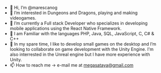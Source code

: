 - 👋 Hi, I’m @marescanog
- 👀 I’m interested in Dungeons and Dragons, playing and making videogames.
- 🌱 I’m currently a Full stack Developer who specializes in developing mobile applications using the React Native Framework. 
- 🔨 I am Familiar with the languages PHP, Java, SQL, JavaScript, C, C# & C++
- 💞️ In my spare time, I like to develop small games on the desktop and I’m looking to collaborate on game development with the Unity Engine. I'm also interrested in the Unreal engine but I have more experience with Unity.
- 📫 How to reach me -> e-mail me at megasataya@gmail.com

<!---
marescanog/marescanog is a ✨ special ✨ repository because its `README.md` (this file) appears on your GitHub profile.
You can click the Preview link to take a look at your changes.
--->
